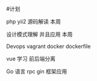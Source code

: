 #计划



php yii2 源码解读                           本周

设计模式理解  并且应用                        本周

Devops vagrant docker  dockerfile

vue 学习 前后端分离

Go 语言   rpc  gin  框架应用